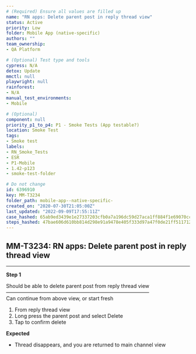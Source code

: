 ```yaml
---
# (Required) Ensure all values are filled up
name: "RN apps: Delete parent post in reply thread view"
status: Active
priority: Low
folder: Mobile App (native-specific)
authors: ""
team_ownership: 
- QA Platform

# (Optional) Test type and tools
cypress: N/A
detox: Update
mmctl: null
playwright: null
rainforest: 
- N/A
manual_test_environments: 
- Mobile

# (Optional)
component: null
priority_p1_to_p4: P1 - Smoke Tests (App testable?)
location: Smoke Test
tags: 
- Smoke test
labels: 
- RN_Smoke_Tests
- ESR
- P1-Mobile
- 1.42-p123
- smoke-test-folder

# Do not change
id: 6396910
key: MM-T3234
folder_path: mobile-app--native-specific-
created_on: "2020-07-30T21:05:00Z"
last_updated: "2022-09-09T17:55:11Z"
case_hashed: 65ab9ed3439e1e27337203cfb0a7a196dc59d27aca1ff884f1e69070ccd98aa23b376187921d4717d862d7d984b0fdc7
steps_hashed: 47bae606d610bb814d298e91a9478e405f333d97a47f0de21ff51171219170f6565513294d1588dda6526afcc5054904
---
```


## MM-T3234: RN apps: Delete parent post in reply thread view

---

**Step 1**

Should be able to delete parent post from reply thread view\
————————————————————————————\
Can continue from above view, or start fresh

1. From reply thread view
2. Long press the parent post and select Delete
3. Tap to confirm delete

**Expected**

- Thread disappears, and you are returned to main channel view
